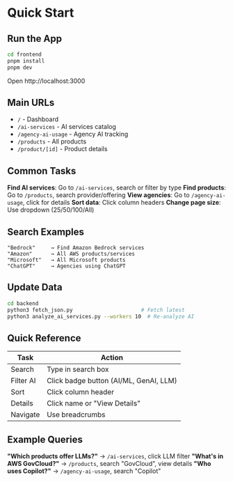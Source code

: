 # Quick Start

## Run the App

```bash
cd frontend
pnpm install
pnpm dev
```

Open http://localhost:3000

## Main URLs

- `/` - Dashboard
- `/ai-services` - AI services catalog
- `/agency-ai-usage` - Agency AI tracking
- `/products` - All products
- `/product/[id]` - Product details

## Common Tasks

**Find AI services**: Go to `/ai-services`, search or filter by type
**Find products**: Go to `/products`, search provider/offering
**View agencies**: Go to `/agency-ai-usage`, click for details
**Sort data**: Click column headers
**Change page size**: Use dropdown (25/50/100/All)

## Search Examples

```
"Bedrock"     → Find Amazon Bedrock services
"Amazon"      → All AWS products/services
"Microsoft"   → All Microsoft products
"ChatGPT"     → Agencies using ChatGPT
```

## Update Data

```bash
cd backend
python3 fetch_json.py                      # Fetch latest
python3 analyze_ai_services.py --workers 10  # Re-analyze AI
```

## Quick Reference

| Task | Action |
|------|--------|
| Search | Type in search box |
| Filter AI | Click badge button (AI/ML, GenAI, LLM) |
| Sort | Click column header |
| Details | Click name or "View Details" |
| Navigate | Use breadcrumbs |

## Example Queries

**"Which products offer LLMs?"** → `/ai-services`, click LLM filter
**"What's in AWS GovCloud?"** → `/products`, search "GovCloud", view details
**"Who uses Copilot?"** → `/agency-ai-usage`, search "Copilot"
